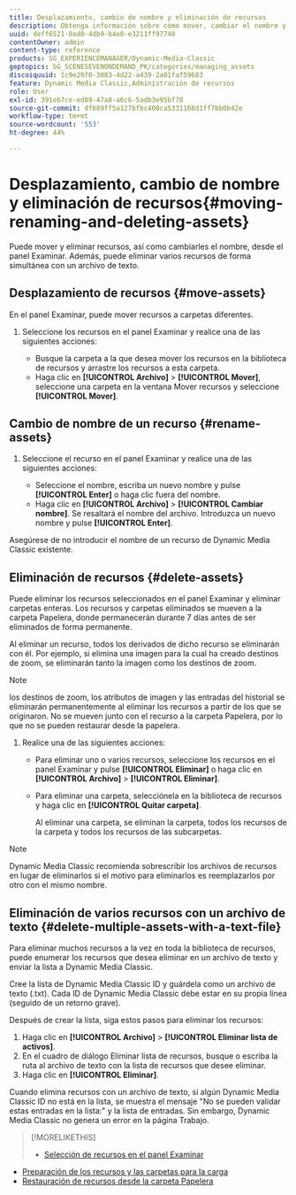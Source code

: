 ```yaml
---
title: Desplazamiento, cambio de nombre y eliminación de recursos
description: Obtenga información sobre cómo mover, cambiar el nombre y eliminar recursos.
uuid: deff6521-0ad0-4db9-b4e0-e3211ff97740
contentOwner: admin
content-type: reference
products: SG_EXPERIENCEMANAGER/Dynamic-Media-Classic
geptopics: SG_SCENESEVENONDEMAND_PK/categories/managing_assets
discoiquuid: 1c9e29f0-3083-4d22-a439-2a01faf59683
feature: Dynamic Media Classic,Administración de recursos
role: User
exl-id: 391eb7ce-ed89-47a8-a6c6-5adb3e95bf78
source-git-commit: df689ff5a127bfbc400ca5331168d1ff7bb0b42e
workflow-type: tm+mt
source-wordcount: '553'
ht-degree: 44%

---
```


# Desplazamiento, cambio de nombre y eliminación de recursos{#moving-renaming-and-deleting-assets}

Puede mover y eliminar recursos, así como cambiarles el nombre, desde el panel Examinar. Además, puede eliminar varios recursos de forma simultánea con un archivo de texto.

## Desplazamiento de recursos {#move-assets}

En el panel Examinar, puede mover recursos a carpetas diferentes.

1. Seleccione los recursos en el panel Examinar y realice una de las siguientes acciones:

   * Busque la carpeta a la que desea mover los recursos en la biblioteca de recursos y arrastre los recursos a esta carpeta.
   * Haga clic en **[!UICONTROL Archivo]** > **[!UICONTROL Mover]**, seleccione una carpeta en la ventana Mover recursos y seleccione **[!UICONTROL Mover]**.

## Cambio de nombre de un recurso {#rename-assets}

1. Seleccione el recurso en el panel Examinar y realice una de las siguientes acciones:

   * Seleccione el nombre, escriba un nuevo nombre y pulse **[!UICONTROL Enter]** o haga clic fuera del nombre.
   * Haga clic en **[!UICONTROL Archivo]** > **[!UICONTROL Cambiar nombre]**. Se resaltará el nombre del archivo. Introduzca un nuevo nombre y pulse **[!UICONTROL Enter]**.

Asegúrese de no introducir el nombre de un recurso de Dynamic Media Classic existente.

## Eliminación de recursos {#delete-assets}

Puede eliminar los recursos seleccionados en el panel Examinar y eliminar carpetas enteras. Los recursos y carpetas eliminados se mueven a la carpeta Papelera, donde permanecerán durante 7 días antes de ser eliminados de forma permanente.

Al eliminar un recurso, todos los derivados de dicho recurso se eliminarán con él. Por ejemplo, si elimina una imagen para la cual ha creado destinos de zoom, se eliminarán tanto la imagen como los destinos de zoom.

>[!NOTE]
>
>los destinos de zoom, los atributos de imagen y las entradas del historial se eliminarán permanentemente al eliminar los recursos a partir de los que se originaron. No se mueven junto con el recurso a la carpeta Papelera, por lo que no se pueden restaurar desde la papelera.

1. Realice una de las siguientes acciones:

   * Para eliminar uno o varios recursos, seleccione los recursos en el panel Examinar y pulse **[!UICONTROL Eliminar]** o haga clic en **[!UICONTROL Archivo]** > **[!UICONTROL Eliminar]**.
   * Para eliminar una carpeta, selecciónela en la biblioteca de recursos y haga clic en **[!UICONTROL Quitar carpeta]**.

      Al eliminar una carpeta, se eliminan la carpeta, todos los recursos de la carpeta y todos los recursos de las subcarpetas.

>[!NOTE]
>
>Dynamic Media Classic recomienda sobrescribir los archivos de recursos en lugar de eliminarlos si el motivo para eliminarlos es reemplazarlos por otro con el mismo nombre.

## Eliminación de varios recursos con un archivo de texto {#delete-multiple-assets-with-a-text-file}

Para eliminar muchos recursos a la vez en toda la biblioteca de recursos, puede enumerar los recursos que desea eliminar en un archivo de texto y enviar la lista a Dynamic Media Classic.

Cree la lista de Dynamic Media Classic ID y guárdela como un archivo de texto (.txt). Cada ID de Dynamic Media Classic debe estar en su propia línea (seguido de un retorno grave).

Después de crear la lista, siga estos pasos para eliminar los recursos:

1. Haga clic en **[!UICONTROL Archivo]** > **[!UICONTROL Eliminar lista de activos]**.
1. En el cuadro de diálogo Eliminar lista de recursos, busque o escriba la ruta al archivo de texto con la lista de recursos que desee eliminar.
1. Haga clic en **[!UICONTROL Eliminar]**.

Cuando elimina recursos con un archivo de texto, si algún Dynamic Media Classic ID no está en la lista, se muestra el mensaje &quot;No se pueden validar estas entradas en la lista:&quot; y la lista de entradas. Sin embargo, Dynamic Media Classic no genera un error en la página Trabajo.

>[!MORELIKETHIS]
>
>* [Selección de recursos en el panel Examinar](selecting-assets-browse-panel.md#selecting_assets_in_the_browse_panel)
* [Preparación de los recursos y las carpetas para la carga](uploading-files.md#preparing_your_assets_and_folders_for_uploading)
* [Restauración de recursos desde la carpeta Papelera](trash-folder.md#restoring_assets_from_the_trash_folder)

